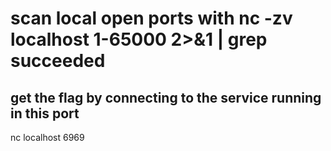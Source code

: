 # scan local open ports with nc -zv localhost 1-65000 2>&1 | grep succeeded

## get the flag by connecting to the service running in this port
nc localhost 6969